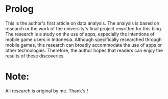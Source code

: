 # Prolog
This is the author's first article on data analysis. The analysis is based on research or the work of the university's final project rewritten for this blog. The research is a study on the use of apps, especially the intentions of mobile game users in Indonesia. Although specifically researched through mobile games, this research can broadly accommodate the use of apps or other technologies. Therefore, the author hopes that readers can enjoy the results of these discoveries.

# Note:
All research is original by me. Thank's !

